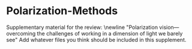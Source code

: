 # Polarization-Methods
Supplementary material for the review: \newline
"Polarization vision—overcoming the challenges of working in a dimension of light we barely see"
Add whatever files you think should be included in this supplement.

